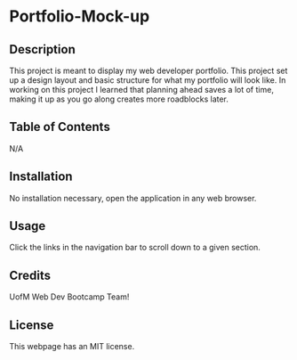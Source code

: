 # Portfolio-Mock-up

## Description

This project is meant to display my web developer portfolio. This project set up a design layout and basic structure for what my portfolio will look like.
In working on this project I learned that planning ahead saves a lot of time, making it up as you go along creates more roadblocks later.

## Table of Contents

N/A

## Installation

No installation necessary, open the application in any web browser.

## Usage

Click the links in the navigation bar to scroll down to a given section.

## Credits

UofM Web Dev Bootcamp Team!

## License

This webpage has an MIT license.
